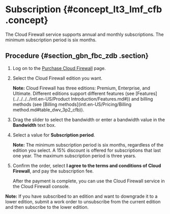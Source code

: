 # Subscription {#concept_lt3_lmf_cfb .concept}

The Cloud Firewall service supports annual and monthly subscriptions. The minimum subscription period is six months.

## Procedure {#section_gbn_fbc_zdb .section}

1.  Log on to the [Purchase Cloud Firewall](https://common-buy.aliyun.com/?spm=5176.151680.785291.ee.28e77a94Kd4YTC&commodityCode=vipcloudfw#/buy) page.
2.  Select the Cloud Firewall edition you want.

    **Note:** Cloud Firewall has three editions: Premium, Enterprise, and Ultimate. Different editions support different features \(see [Features](../../../../intl.en-US/Product Introduction/Features.md#)\) and billing methods \(see [Billing methods](intl.en-US/Pricing/Billing method.md#table_dwv_3p2_cfb)\).

3.  Drag the slider to select the bandwidth or enter a bandwidth value in the **Bandwidth** text box.
4.  Select a value for **Subscription period**.

    **Note:** The minimum subscription period is six months, regardless of the edition you select. A 15% discount is offered for subscriptions that last one year. The maximum subscription period is three years.

5.  Confirm the order, select **I agree to the terms and conditions of Cloud Firewall**, and pay the subscription fee.

    After the payment is complete, you can use the Cloud Firewall service in the Cloud Firewall console.


**Note:** If you have subscribed to an edition and want to downgrade it to a lower edition, submit a work order to unsubscribe from the current edition and then subscribe to the lower edition.

